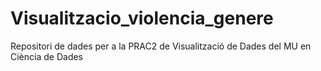 # Visualitzacio_violencia_genere
Repositori de dades per a la PRAC2 de Visualització de Dades del MU en Ciència de Dades
